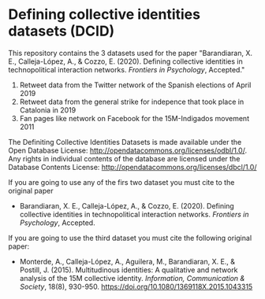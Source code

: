 
# Defining collective identities datasets (DCID)

This repository contains the 3 datasets used for the paper "Barandiaran, X. E., Calleja-López, A., & Cozzo, E. (2020). Defining collective identities in technopolitical interaction networks. *Frontiers in Psychology*, Accepted."

 1. Retweet data from the Twitter network of the Spanish elections of April 2019
 2. Retweet data from the general strike for indepence that took place in Catalonia in 2019
 3. Fan pages like network on Facebook for the 15M-Indigados movement 2011

The Definiting Collective Identities Datasets is made available under the Open Database License: http://opendatacommons.org/licenses/odbl/1.0/. Any rights in individual contents of the database are licensed under the Database Contents License: http://opendatacommons.org/licenses/dbcl/1.0/

If you are going to use any of the firs two dataset you must cite to the original paper

 * Barandiaran, X. E., Calleja-López, A., & Cozzo, E. (2020). Defining collective identities in technopolitical interaction networks. *Frontiers in Psychology*, Accepted.

If you are going to use the third dataset you must cite the following original paper:

 * Monterde, A., Calleja-López, A., Aguilera, M., Barandiaran, X. E., & Postill, J. (2015). Multitudinous identities: A qualitative and network analysis of the 15M collective identity. *Information, Communication & Society*, 18(8), 930-950. https://doi.org/10.1080/1369118X.2015.1043315
 

